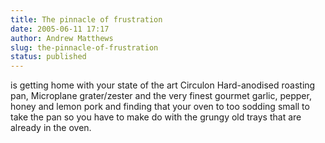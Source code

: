 ```yaml
---
title: The pinnacle of frustration
date: 2005-06-11 17:17
author: Andrew Matthews
slug: the-pinnacle-of-frustration
status: published
---
```


is getting home with your state of the art Circulon Hard-anodised roasting pan, Microplane grater/zester and the very finest gourmet garlic, pepper, honey and lemon pork and finding that your oven to too sodding small to take the pan so you have to make do with the grungy old trays that are already in the oven.
